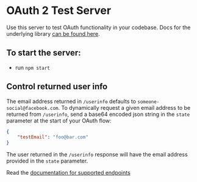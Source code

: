 # OAuth 2 Test Server

Use this server to test OAuth functionality in your codebase. Docs for the underlying library 
[can be found here](https://github.com/axa-group/oauth2-mock-server#readme).

## To start the server:
- run `npm start`

## Control returned user info
The email address returned in `/userinfo` defaults to `someone-social@facebook.com`.
To dynamically request a given email address to be returned from `/userinfo`, 
send a base64 encoded json string in the `state` parameter at the start of your OAuth flow:

```json
{
    "testEmail": "foo@bar.com" 
}
```

The user returned in the `/userinfo` response will have the email address provided in the `state` parameter.

Read the [documentation for supported endpoints](https://github.com/axa-group/oauth2-mock-server/)
